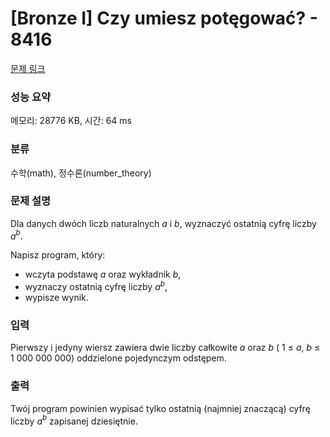 # [Bronze I] Czy umiesz potęgować? - 8416 

[문제 링크](https://www.acmicpc.net/problem/8416) 

### 성능 요약

메모리: 28776 KB, 시간: 64 ms

### 분류

수학(math), 정수론(number_theory)

### 문제 설명

<p>Dla danych dwóch liczb naturalnych <i>a</i> i <i>b</i>, wyznaczyć ostatnią cyfrę liczby <i>a</i><em><sup>b</sup></em>.</p>

<p>Napisz program, który:</p>

<ul>
	<li>wczyta podstawę <i>a</i> oraz wykładnik <i>b</i>,</li>
	<li>wyznaczy ostatnią cyfrę liczby <i>a</i><em><sup>b</sup></em>,</li>
	<li>wypisze wynik.</li>
</ul>

### 입력 

 <p>Pierwszy i jedyny wiersz zawiera dwie liczby całkowite <i>a</i> oraz <i>b</i> ( 1 ≤ <i>a</i>, <i>b</i> ≤ 1 000 000 000) oddzielone pojedynczym odstępem.</p>

### 출력 

 <p>Twój program powinien wypisać tylko ostatnią (najmniej znaczącą) cyfrę liczby <i>a</i><em><sup>b</sup></em> zapisanej dziesiętnie.</p>

